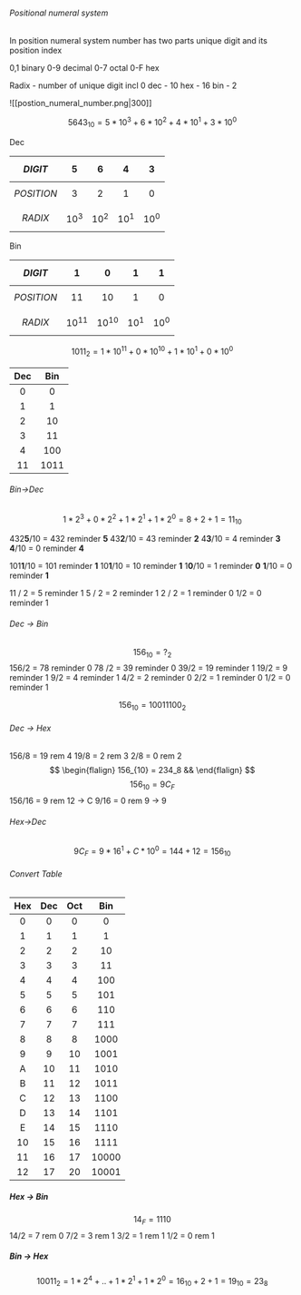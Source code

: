 ###### Positional numeral system 
In position numeral system 
number has two parts
unique digit and its position index

0,1 binary 
0-9 decimal 
0-7 octal
0-F hex 

Radix - number of unique digit incl 0
dec - 10
hex - 16
bin - 2

![[postion_numeral_number.png|300]]

$$5643_{10} = 5*10^3 + 6*10^2 + 4*10^1+3*10^0$$

Dec

| $$DIGIT$$ | $$5$$ | $$6$$ | $$4$$ | $$3$$ |
| :--- | :--: | :--: | :--: | ---- |
| $$POSITION$$ | $$3$$ | $$2$$ | $$1$$ | $$0$$ |
| $$RADIX$$ | $$10^3$$ | $$10^2$$ | $$10^1$$ | $$10^0$$ |

Bin

| $$DIGIT$$ | $$1$$ | $$0$$ | $$1$$ | $$1$$ |
| :--- | :--: | :--: | :--: | ---- |
| $$POSITION$$ | $$11$$ | $$10$$ | $$1$$ | $$0$$ |
| $$RADIX$$ | $$10^{11}$$ | $$10^{10}$$ | $$10^1$$ | $$10^0$$ |

$$
1011_{2} = 1*10^{11} + 0*10^{10} + 1*10^1+0*10^0
$$

| Dec | Bin |
| :--: | :--: |
| 0 | 0 |
| 1 | 1 |
| 2 | 10 |
| 3 | 11 |
| 4 | 100 |
| 11 | 1011 |
###### Bin->Dec
$$
1*2^3 + 0*2^2 + 1*2^1 + 1*2^0 = 8 + 2 + 1 = 11_{10} 
 $$

432**5**/10 = 432 reminder **5**
43**2**/10 = 43 reminder **2**
4**3**/10 = 4 reminder **3**
**4**/10 = 0 reminder **4**

101**1**/10 = 101 reminder **1**
10**1**/10 = 10 reminder **1**
1**0**/10 = 1 reminder **0**
**1**/10 = 0 reminder **1**

11 / 2 = 5 reminder 1
5 / 2 = 2 reminder 1
2 / 2 = 1 reminder 0
1/2 = 0 reminder 1

###### Dec -> Bin
$$ 
156_{10} = ?_2 $$
156/2 = 78 reminder 0
78 /2 = 39 reminder 0
39/2 = 19 reminder 1
19/2 = 9 reminder 1
9/2 = 4 reminder 1
4/2 = 2 reminder 0
2/2 = 1 reminder 0
1/2 = 0 reminder 1

$$
156_{10} = 10011100_2
$$
###### Dec -> Hex
156/8 = 19 rem 4
19/8 = 2 rem 3
2/8 = 0 rem 2
$$ \begin{flalign} 
156_{10} = 234_8
&& \end{flalign} 
$$
$$
156_{10}= 9C_F
$$
156/16 = 9 rem 12 -> C
9/16 = 0 rem 9 -> 9

###### Hex->Dec
$$9C_{F}=9*16^1+C*10^0=144+12=156_{10}$$
###### Convert Table
| Hex | Dec | Oct | Bin |
| :--: | :--: | :--: | :--: |
| 0 | 0 | 0 | 0 |
| 1 | 1 | 1 | 1 |
| 2 | 2 | 2 | 10 |
| 3 | 3 | 3 | 11 |
| 4 | 4 | 4 | 100 |
| 5 | 5 | 5 | 101 |
| 6 | 6 | 6 | 110 |
| 7 | 7 | 7 | 111 |
| 8 | 8 | 8 | 1000 |
| 9 | 9 | 10 | 1001 |
| A | 10 | 11 | 1010 |
| B | 11 | 12 | 1011 |
| C | 12 | 13 | 1100 |
| D | 13 | 14 | 1101 |
| E | 14 | 15 | 1110 |
| 10 | 15 | 16 | 1111 |
| 11 | 16 | 17 | 10000 |
| 12 | 17 | 20 | 10001 |
##### Hex -> Bin
$$14_{F}=1110$$
14/2 = 7 rem 0
7/2 = 3 rem 1
3/2 = 1 rem 1
1/2 = 0 rem 1

##### Bin -> Hex
$$10011_2=1*2^4+..+1*2^1+1*2^0=16_{10}+2+1=19_{10}=23_8$$


